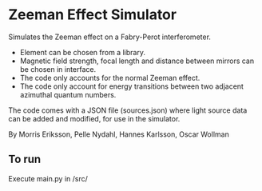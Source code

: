 
# Zeeman Effect Simulator

Simulates the Zeeman effect on a Fabry-Perot interferometer.

- Element can be chosen from a library.
- Magnetic field strength, focal length and distance between mirrors can be chosen in interface.
- The code only accounts for the normal Zeeman effect.
- The code only account for energy transitions between two adjacent azimuthal quantum numbers.

The code comes with a JSON file (sources.json) where light source data can be added and modified, for use in the simulator.

By Morris Eriksson, Pelle Nydahl, Hannes Karlsson, Oscar Wollman

## To run
Execute main.py in /src/